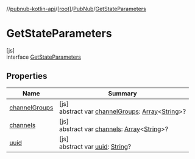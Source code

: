 //[pubnub-kotlin-api](../../../../index.md)/[[root]](../../index.md)/[PubNub](../index.md)/[GetStateParameters](index.md)

# GetStateParameters

[js]\
interface [GetStateParameters](index.md)

## Properties

| Name | Summary |
|---|---|
| [channelGroups](channel-groups.md) | [js]<br>abstract var [channelGroups](channel-groups.md): [Array](https://kotlinlang.org/api/core/kotlin-stdlib/kotlin/-array/index.html)&lt;[String](https://kotlinlang.org/api/core/kotlin-stdlib/kotlin/-string/index.html)&gt;? |
| [channels](channels.md) | [js]<br>abstract var [channels](channels.md): [Array](https://kotlinlang.org/api/core/kotlin-stdlib/kotlin/-array/index.html)&lt;[String](https://kotlinlang.org/api/core/kotlin-stdlib/kotlin/-string/index.html)&gt;? |
| [uuid](uuid.md) | [js]<br>abstract var [uuid](uuid.md): [String](https://kotlinlang.org/api/core/kotlin-stdlib/kotlin/-string/index.html)? |
